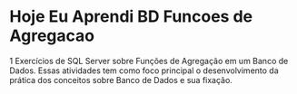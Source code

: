 # Hoje Eu Aprendi BD  Funcoes de Agregacao
 1 Exercícios de SQL Server sobre Funções de Agregação em um Banco de Dados. Essas atividades tem como foco principal o desenvolvimento da prática dos conceitos sobre Banco de Dados e sua fixação.
